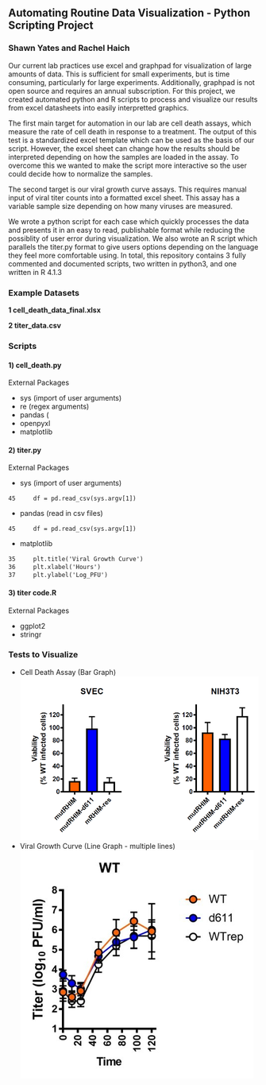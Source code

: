 
## Automating Routine Data Visualization - Python Scripting Project

### Shawn Yates and Rachel Haich
 
Our current lab practices use excel and graphpad for visualization of large amounts of data. This is sufficient for small experiments, but is time consuming, particularly for large
 experiments. Additionally, graphpad is not open source and requires an annual subscription. For this project, we created automated python and R scripts to process and visualize our results from excel datasheets into easily interpretted graphics.

The first main target for automation in our lab are cell death assays, which measure the rate of cell death in response to a treatment. The output of this test is a standardized excel template which can be used as the basis of our script. However, the excel sheet can change how the results should be interpreted depending on how the samples are loaded in the assay. To overcome this we wanted to make the script more interactive so the user could decide how to normalize the samples.

The second target is our viral growth curve assays. This requires manual input of viral titer counts into a formatted excel sheet. This assay has a variable sample size depending on how many viruses are measured.

We wrote a python script for each case which quickly processes the data and presents it in an easy to read, publishable format while reducing the possiblity of user error during visualization. We also wrote an R script which parallels the titer.py format to give users options depending on the language they feel more comfortable using. In total, this repository contains 3 fully commented and documented scripts, two written in python3, and one written in R 4.1.3

### Example Datasets
**1   cell_death_data_final.xlsx**

**2   titer_data.csv**


### Scripts
#### 1)   cell_death.py

External Packages
 - sys (import of user arguments)
 - re (regex arguments)
 - pandas (
 - openpyxl
 - matplotlib

#### 2)   titer.py

External Packages
 - sys (import of user arguments)
 ```
 45     df = pd.read_csv(sys.argv[1])
 ```
 - pandas (read in csv files)
  ```
 45     df = pd.read_csv(sys.argv[1])
 ```
 - matplotlib
 ```
 35     plt.title('Viral Growth Curve')
36     plt.xlabel('Hours')
37     plt.ylabel('Log_PFU')
```

#### 3)   titer code.R 

External Packages
 - ggplot2
 - stringr



### Tests to Visualize
-   Cell Death Assay (Bar Graph)
    ![viability](https://github.com/roh0002/Scripting-project/blob/main/viability.png)
-   Viral Growth Curve (Line Graph - multiple lines) 
    ![growth curve](https://github.com/roh0002/Scripting-project/blob/main/viral_growth_curve.jpg)
    


